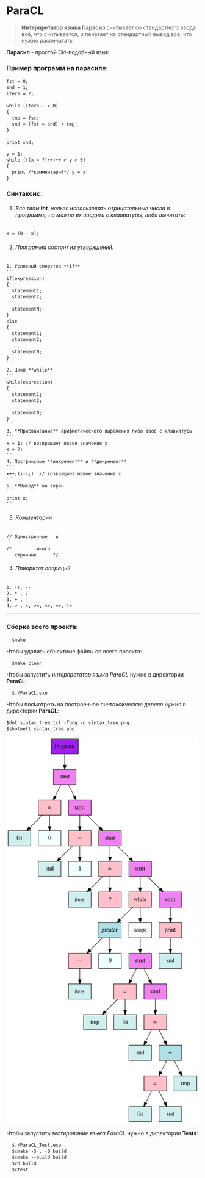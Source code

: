 # ParaCL 

> **Интерпретатор языка Парасил** считывает со стандартного ввода всё, что считывается, и печатает на стандартный вывод всё, что нужно распечатать

 **Парасил** - простой СИ-подобный язык.
  
 ### Пример программ на парасиле:
  ```
  fst = 0;
  snd = 1;
  iters = ?;

  while (iters-- > 0)
  {
    tmp = fst;
    snd = (fst = snd) + tmp;
  }

  print snd;

  ```

  ```
  y = 1;
  while (((x = ?)++)++ > y > 0)
  {
    print /*комментарий*/ y = x;
  }

  ```

 ### Синтаксис:

  1. ###### Все типы **int**, нельзя использовать отрицательные числа в программе, но можно их вводить с клавиатуры, либо вычитать:
  ```
  x = (0 - x);
  ```


  2. ###### Программа состоит из *утверждений*:


    1. Условный оператор **if**
    ```
    if(expression) 
    {
      statement1;
      statement2;
      ...
      statementN;
    }
    else
    {
      statement1;
      statement2;
      ...
      statementN;
    }
    ```
    2. Цикл **while**
    ```
    while(expression)
    {
      statement1;
      statement2;
      ...
      statementN;
    }
    ```
    3. **Присваивание** арифметического выражения либо ввод с клавиатуры
    ```
    x = 1; // возвращают новое значение x
    x = ?; 
    ```
    4. Постфиксные **инкремент** и **декремент**
    ```
    x++;(x--;)  // возвращает новое значение x 
    ```
    5. **Вывод** на экран
    ```
    print x; 
    ```


  3. ###### Комментарии
  ```
  // Однострочные   и 

  /*         много
     строчные      */
  ```


  4. ###### Приоритет операций
  ```
  1. ++, --
  2. * , /
  3. + , -
  4. > , <, >=, <=, ==, !=
  ```


 
-----------------------------------------------------------------------------

 ### Сборка всего проекта:  
```
  $make
```
 Чтобы удалить объектные файлы со всего проекта:  
```
  $make clean
```

 Чтобы запустить *интерпретатор языка ParaCL* нужно в директории **ParaCL**:  
``` 
  $./ParaCL.exe   
``` 
 Чтобы посмотреть на построенное *синтаксическое дерево* нужно в директории **ParaCL**:
 ```
 $dot sintax_tree.txt -Tpng -o sintax_tree.png
 $shotwell sintax_tree.png

 ```

![example](sintax_tree.png)  


 Чтобы запустить *тестирование языка ParaCL* нужно в директории **Tests**:  
```  
  $./ParaCL_Test.exe  
  $cmake -S . -B build
  $cmake --build build  
  $cd build    
  $ctest  
``` 
 


